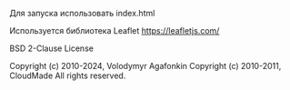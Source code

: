 Для запуска использовать index.html

Используется библиотека Leaflet
https://leafletjs.com/

BSD 2-Clause License

Copyright (c) 2010-2024, Volodymyr Agafonkin
Copyright (c) 2010-2011, CloudMade
All rights reserved.
